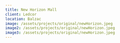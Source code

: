 ```yaml
---
title: New Horizon Mall
client: Ledcor
location: Balzac
image: /assets/projects/original/newHorizon.jpeg
image2: /assets/projects/original/newHorizon.jpeg
image3: /assets/projects/original/newHorizon.jpeg
---
```

